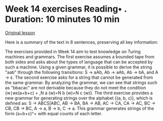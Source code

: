 # Week 14 exercises Reading• . Duration: 10 minutes 10 min

[Original lesson](https://www.coursera.org/learn/uol-fundamentals-of-computer-science/supplement/UO5C3/week-14-exercises)

Here is a summary of the text in 8 sentences, preserving all key information:

The exercises provided in Week 14 aim to test knowledge on Turing machines and grammars. The first exercise assumes a bounded tape from both sides and asks about the types of language that can be accepted by such a machine. Using a given grammar, it is possible to derive the string "aab" through the following transitions: S → aAb, Ab → aAb, Ab → bA, and A → ε. The second exercise asks for a string that cannot be generated from the same grammar. By analyzing the grammar, we can see that strings such as "bbacac" are not derivable because they do not meet the condition {w∣wϵ(a+b+c) + ,N a (w)=N b (w)=N c (w)}. The third exercise provides a new grammar for generating strings over the alphabet {(a, b, c)}, which is defined as: S → ABCS|ABC, AB → BA, BA → AB, AC → CA, CA → AC, BC → CB, CB → BC, A → a, B → b, C → a. This grammar generates strings of the form (a+b+c)^+ with equal counts of each letter.

